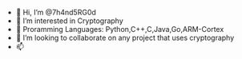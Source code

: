 - 👋 Hi, I’m @7h4nd5RG0d
- 👀 I’m interested in Cryptography
- 🌱 Proramming Languages: Python,C++,C,Java,Go,ARM-Cortex
- 💞️ I’m looking to collaborate on any project that uses cryptography
- 📫 

<!---
7h4nd5RG0d/7h4nd5RG0d is a ✨ special ✨ repository because its `README.md` (this file) appears on your GitHub profile.
You can click the Preview link to take a look at your changes.
--->
